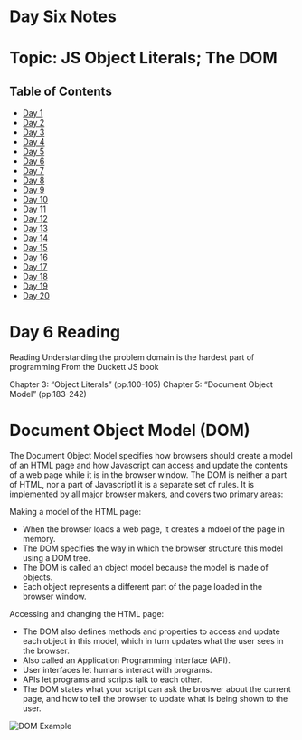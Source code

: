 # Day Six Notes


# Topic: JS Object Literals; The DOM


## Table of Contents

- [Day 1](class-01.md)
- [Day 2](class-02.md)
- [Day 3](class-03.md)
- [Day 4](class-04.md)
- [Day 5](class-05.md)
- [Day 6](class-06.md)
- [Day 7](class-07.md)
- [Day 8](class-08.md)
- [Day 9](class-09.md)
- [Day 10](class-10.md)
- [Day 11](class-11.md)
- [Day 12](class-12.md)
- [Day 13](class-13.md)
- [Day 14](class-14.md)
- [Day 15](class-15.md)
- [Day 16](class-16.md)
- [Day 17](class-17.md)
- [Day 18](class-18.md)
- [Day 19](class-19.md)
- [Day 20](class-20.md)

# Day 6 Reading

Reading
Understanding the problem domain is the hardest part of programming
From the Duckett JS book

Chapter 3: “Object Literals” (pp.100-105)
Chapter 5: “Document Object Model” (pp.183-242)

# Document Object Model (DOM)

The Document Object Model specifies how browsers should create a model of an HTML page and how Javascript can access and update the contents of a web page while it is in the browser window. The DOM is neither a part of HTML, nor a part of Javascriptl it is a separate set of rules. It is implemented by all major browser makers, and covers two primary areas:

Making a model of the HTML page:
  - When the browser loads a web page, it creates a mdoel of the page in memory.
  - The DOM specifies the way in which the browser structure this model using a DOM tree.
  - The DOM is called an object model because the model is made of objects.
  - Each object represents a different part of the page loaded in the browser window.

Accessing and changing the HTML page:
  - The DOM also defines methods and properties to access and update each object in this model, which in turn updates what the user sees in the browser.
  - Also called an Application Programming Interface (API).
  - User interfaces let humans interact with programs.
  - APIs let programs and scripts talk to each other.
  - The DOM states what your script can ask the broswer about the current page, and how to tell the browser to update what is being shown to the user.


![DOM Example](https://external-content.duckduckgo.com/iu/?u=https%3A%2F%2Fd2h0cx97tjks2p.cloudfront.net%2Fblogs%2Fwp-content%2Fuploads%2Fsites%2F2%2F2019%2F08%2FJs-Dom-Tree.png&f=1&nofb=1)

